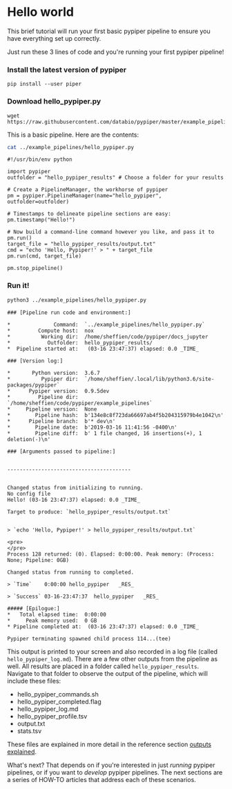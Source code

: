 # Hello world

This brief tutorial will run your first basic pypiper pipeline to ensure you have everything set up correctly. 

Just run these 3 lines of code and you're running your first pypiper pipeline!

### Install the latest version of pypiper

```{console}
pip install --user piper
```


### Download hello_pypiper.py
```{console}
wget https://raw.githubusercontent.com/databio/pypiper/master/example_pipelines/hello_pypiper.py
```

This is a basic pipeline. Here are the contents:


```bash
cat ../example_pipelines/hello_pypiper.py
```

    #!/usr/bin/env python
    
    import pypiper
    outfolder = "hello_pypiper_results" # Choose a folder for your results
    
    # Create a PipelineManager, the workhorse of pypiper
    pm = pypiper.PipelineManager(name="hello_pypiper", outfolder=outfolder)
    
    # Timestamps to delineate pipeline sections are easy:
    pm.timestamp("Hello!")
    
    # Now build a command-line command however you like, and pass it to pm.run()
    target_file = "hello_pypiper_results/output.txt"
    cmd = "echo 'Hello, Pypiper!' > " + target_file
    pm.run(cmd, target_file)
    
    pm.stop_pipeline()


### Run it!


```bash
python3 ../example_pipelines/hello_pypiper.py
```

    ### [Pipeline run code and environment:]
    
    *              Command:  `../example_pipelines/hello_pypiper.py`
    *         Compute host:  nox
    *          Working dir:  /home/sheffien/code/pypiper/docs_jupyter
    *            Outfolder:  hello_pypiper_results/
    *  Pipeline started at:   (03-16 23:47:37) elapsed: 0.0 _TIME_
    
    ### [Version log:]
    
    *       Python version:  3.6.7
    *          Pypiper dir:  `/home/sheffien/.local/lib/python3.6/site-packages/pypiper`
    *      Pypiper version:  0.9.5dev
    *         Pipeline dir:  `/home/sheffien/code/pypiper/example_pipelines`
    *     Pipeline version:  None
    *        Pipeline hash:  b'134e8c8f723da66697ab4f5b204315979b4e1042\n'
    *      Pipeline branch:  b'* dev\n'
    *        Pipeline date:  b'2019-03-16 11:41:56 -0400\n'
    *        Pipeline diff:  b' 1 file changed, 16 insertions(+), 1 deletion(-)\n'
    
    ### [Arguments passed to pipeline:]
    
    
    ----------------------------------------
    
    
    Changed status from initializing to running.
    No config file
    Hello! (03-16 23:47:37) elapsed: 0.0 _TIME_
    
    Target to produce: `hello_pypiper_results/output.txt`
    
    
    > `echo 'Hello, Pypiper!' > hello_pypiper_results/output.txt`
    
    <pre>
    </pre>
    Process 128 returned: (0). Elapsed: 0:00:00. Peak memory: (Process: None; Pipeline: 0GB)
    
    Changed status from running to completed.
    
    > `Time`	0:00:00	hello_pypiper	_RES_
    
    > `Success`	03-16-23:47:37	hello_pypiper	_RES_
    
    ##### [Epilogue:]
    *   Total elapsed time:  0:00:00
    *     Peak memory used:  0 GB
    * Pipeline completed at:  (03-16 23:47:37) elapsed: 0.0 _TIME_
    
    Pypiper terminating spawned child process 114...(tee)


This output is printed to your screen and also recorded in a log file (called ``hello_pypiper_log.md``). There are a few other outputs from the pipeline as well. All results are placed in a folder called ``hello_pypiper_results``. Navigate to that folder to observe the output of the pipeline, which will include these files:

 * hello_pypiper_commands.sh
 * hello_pypiper_completed.flag
 * hello_pypiper_log.md
 * hello_pypiper_profile.tsv
 * output.txt
 * stats.tsv

These files are explained in more detail in the reference section [outputs explained](outputs). 

What's next? That depends on if you're interested in just *running* pypiper pipelines, or if you want to *develop* pypiper pipelines. The next sections are a series of HOW-TO articles that address each of these scenarios.

